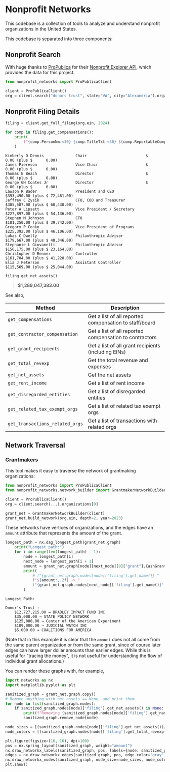 # Nonprofit Networks

This codebase is a collection of tools to analyze and understand nonprofit organizations in the United States.

This codebase is separated into three components:

## Nonprofit Search

With huge thanks to [ProPublica](https://www.propublica.org/) for their [Nonprofit Explorer API](https://projects.propublica.org/nonprofits/api/), which provides the data for this project.

```python
from nonprofit_networks import ProPublicaClient

client = ProPublicaClient()
org = client.search("donors trust", state="VA", city="Alexandria").organizations[0]]
```

## Nonprofit Filing Details

```python
filing = client.get_full_filing(org.ein, 2024)

for comp in filing.get_compensations():
    print(
        f"{comp.PersonNm:<30} {comp.TitleTxt:<30} ${comp.ReportableCompFromOrgAmt:>10,.2f} (plus ${comp.OtherCompensationAmt:>10,.2f})"
    )
```

```
Kimberly O Dennis              Chair                          $      0.00 (plus $      0.00)
James Piereson                 Vice Chair                     $      0.00 (plus $      0.00)
Thomas E Beach                 Director                       $      0.00 (plus $      0.00)
George GH Coates Jr            Director                       $      0.00 (plus $      0.00)
Lawson R Bader                 President and CEO              $393,490.00 (plus $ 72,461.00)
Jeffrey C Zysik                CFO, COO and Treasurer         $305,587.00 (plus $ 60,430.00)
Peter A Lipsett                Vice President / Secretary     $227,897.00 (plus $ 54,136.00)
Stephen M Johnson              CTO                            $181,250.00 (plus $ 39,742.00)
Gregory P Conko                Vice President of Programs     $225,392.00 (plus $ 46,106.00)
Lukas C Dwelly                 Philanthropic Advisor          $179,667.00 (plus $ 40,346.00)
Stephanie L Giovanetti         Philanthropic Advisor          $156,175.00 (plus $ 23,164.00)
Christopher D Renner           Controller                     $161,704.00 (plus $ 41,228.00)
Elia J Peterson                Assistant Controller           $115,569.00 (plus $ 25,044.00)
```

```python
filing.get_net_assets()
```

> **$1,289,047,383.00**

See also,

| Method                          | Description                                            |
| ------------------------------- | ------------------------------------------------------ |
| `get_compensations`             | Get a list of all reported compensation to staff/board |
| `get_contractor_compensation`   | Get a list of all reported compensation to contractors |
| `get_grant_recipients`          | Get a list of all grant recipients (including EINs)    |
| `get_total_revexp`              | Get the total revenue and expenses                     |
| `get_net_assets`                | Get the net assets                                     |
| `get_rent_income`               | Get a list of rent income                              |
| `get_disregarded_entities`      | Get a list of disregarded entities                     |
| `get_related_tax_exempt_orgs`   | Get a list of related tax exempt orgs                  |
| `get_transactions_related_orgs` | Get a list of transactions with related orgs           |

## Network Traversal

### Grantmakers

This tool makes it easy to traverse the network of grantmaking organizations:

```python
from nonprofit_networks import ProPublicaClient
from nonprofit_networks.network_builder import GrantmakerNetworkBuilder

client = ProPublicaClient()
org = client.search(...).organizations[0]

grant_net = GrantmakerNetworkBuilder(client)
grant_net.build_network(org.ein, depth=2, year=2023)
```

These networks have vertices of organizations, and the edges have an `amount` attribute that represents the amount of the grant.

```python
longest_path = nx.dag_longest_path(grant_net.graph)
    print("Longest path:")
    for i in range(len(longest_path) - 1):
        node = longest_path[i]
        next_node = longest_path[i + 1]
        amount = grant_net.graph[node][next_node][0]["grant"].CashGrantAmt
        print(
            # f"{grant_net.graph.nodes[node]['filing'].get_name()} "
            f"${amount:,.2f} -> "
            f"{grant_net.graph.nodes[next_node]['filing'].get_name()}"
        )
```

```
Longest Path:

Donor's Trust →
    $12,727,215.00 → BRADLEY IMPACT FUND INC
    $35,000.00 → STATE POLICY NETWORK
    $125,000.00 → Center of the American Experiment
    $109,000.00 → JUDICIAL WATCH INC
    $5,000.00 → COALITIONS FOR AMERICA
```

(Note that in this example it is clear that the `amount` does not all come from the same parent organization or from the same grant, since of course later edges can have larger dollar amounts than earlier edges. While this is useful for "tracing the money", it is not useful for understanding the flow of individual grant allocations.)

You can render these graphs with, for example,

```python
import networkx as nx
import matplotlib.pyplot as plt

sanitized_graph = grant_net.graph.copy()
# Remove anything with net_assets == None, and print them
for node in list(sanitized_graph.nodes):
    if sanitized_graph.nodes[node]['filing'].get_net_assets() is None:
        print(f"Removing {sanitized_graph.nodes[node]['filing'].get_name()}")
        sanitized_graph.remove_node(node)

node_sizes = [(sanitized_graph.nodes[node]['filing'].get_net_assets())/100000 for node in sanitized_graph.nodes]
node_colors = [(sanitized_graph.nodes[node]['filing'].get_total_revexp()[0])/100000 for node in sanitized_graph.nodes]

plt.figure(figsize=(16, 16), dpi=100)
pos = nx.spring_layout(sanitized_graph, weight="amount")
nx.draw_networkx_labels(sanitized_graph, pos, labels={node: sanitized_graph.nodes[node]['filing'].get_name() + "\n\n" for node in sanitized_graph.nodes}, font_size=8)
edges = nx.draw_networkx_edges(sanitized_graph, pos, edge_color='gray', alpha=0.5, node_size=node_sizes, width=[sanitized_graph.edges[edge]['amount']**0.1 for edge in sanitized_graph.edges])
nx.draw_networkx_nodes(sanitized_graph, node_size=node_sizes, node_color=node_colors, cmap='viridis', pos=pos)
plt.show()
```

